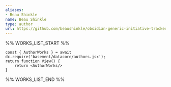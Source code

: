 ```yaml
---
aliases:
- Beau Shinkle
name: Beau Shinkle
type: author
url: https://github.com/beaushinkle/obsidian-generic-initiative-tracker
---
```



%% WORKS_LIST_START %%

```datacorejsx
const { AuthorWorks } = await dc.require('basement/datacore/authors.jsx');
return function View() {
    return <AuthorWorks/>
}
```
%% WORKS_LIST_END %%